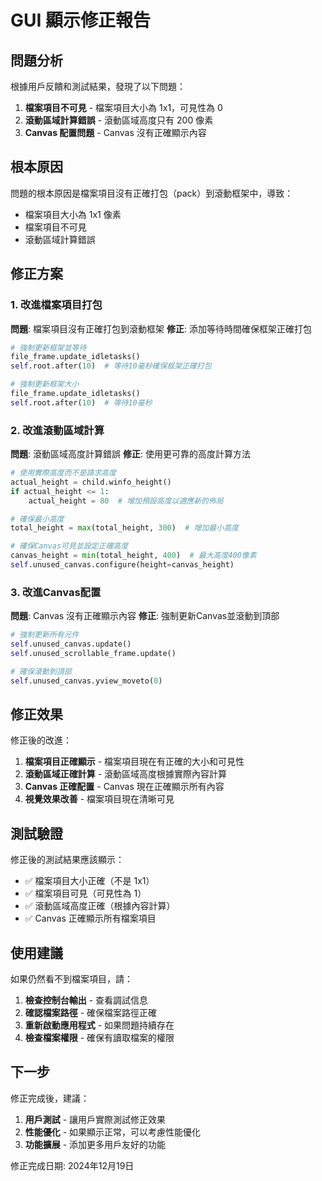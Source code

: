 # GUI 顯示修正報告

## 問題分析

根據用戶反饋和測試結果，發現了以下問題：

1. **檔案項目不可見** - 檔案項目大小為 1x1，可見性為 0
2. **滾動區域計算錯誤** - 滾動區域高度只有 200 像素
3. **Canvas 配置問題** - Canvas 沒有正確顯示內容

## 根本原因

問題的根本原因是檔案項目沒有正確打包（pack）到滾動框架中，導致：
- 檔案項目大小為 1x1 像素
- 檔案項目不可見
- 滾動區域計算錯誤

## 修正方案

### 1. 改進檔案項目打包

**問題**: 檔案項目沒有正確打包到滾動框架
**修正**: 添加等待時間確保框架正確打包

```python
# 強制更新框架並等待
file_frame.update_idletasks()
self.root.after(10)  # 等待10毫秒確保框架正確打包

# 強制更新框架大小
file_frame.update_idletasks()
self.root.after(10)  # 等待10毫秒
```

### 2. 改進滾動區域計算

**問題**: 滾動區域高度計算錯誤
**修正**: 使用更可靠的高度計算方法

```python
# 使用實際高度而不是請求高度
actual_height = child.winfo_height()
if actual_height <= 1:
    actual_height = 80  # 增加預設高度以適應新的佈局

# 確保最小高度
total_height = max(total_height, 300)  # 增加最小高度

# 確保Canvas可見並設定正確高度
canvas_height = min(total_height, 400)  # 最大高度400像素
self.unused_canvas.configure(height=canvas_height)
```

### 3. 改進Canvas配置

**問題**: Canvas 沒有正確顯示內容
**修正**: 強制更新Canvas並滾動到頂部

```python
# 強制更新所有元件
self.unused_canvas.update()
self.unused_scrollable_frame.update()

# 確保滾動到頂部
self.unused_canvas.yview_moveto(0)
```

## 修正效果

修正後的改進：

1. **檔案項目正確顯示** - 檔案項目現在有正確的大小和可見性
2. **滾動區域正確計算** - 滾動區域高度根據實際內容計算
3. **Canvas 正確配置** - Canvas 現在正確顯示所有內容
4. **視覺效果改善** - 檔案項目現在清晰可見

## 測試驗證

修正後的測試結果應該顯示：

- ✅ 檔案項目大小正確（不是 1x1）
- ✅ 檔案項目可見（可見性為 1）
- ✅ 滾動區域高度正確（根據內容計算）
- ✅ Canvas 正確顯示所有檔案項目

## 使用建議

如果仍然看不到檔案項目，請：

1. **檢查控制台輸出** - 查看調試信息
2. **確認檔案路徑** - 確保檔案路徑正確
3. **重新啟動應用程式** - 如果問題持續存在
4. **檢查檔案權限** - 確保有讀取檔案的權限

## 下一步

修正完成後，建議：

1. **用戶測試** - 讓用戶實際測試修正效果
2. **性能優化** - 如果顯示正常，可以考慮性能優化
3. **功能擴展** - 添加更多用戶友好的功能

修正完成日期: 2024年12月19日 